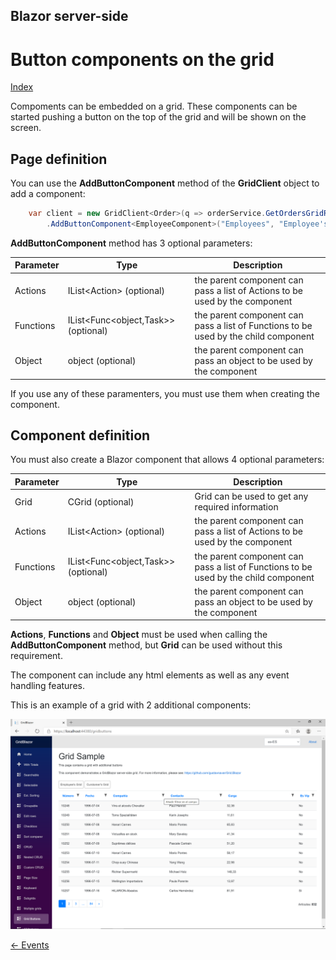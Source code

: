 ## Blazor server-side

# Button components on the grid

[Index](Documentation.md)

Compoments can be embedded on a grid. These components can be started pushing a button on the top of the grid and will be shown on the screen.

## Page definition

You can use the **AddButtonComponent** method of the **GridClient** object to add a component:
```c#
    var client = new GridClient<Order>(q => orderService.GetOrdersGridRows(columns, q), query, false, "ordersGrid", Columns, locale)
        .AddButtonComponent<EmployeeComponent>("Employees", "Employee's Grid");
```

**AddButtonComponent** method has 3 optional parameters:

Parameter | Type | Description
--------- | ---- | -----------
Actions | IList<Action<object>> (optional) | the parent component can pass a list of Actions to be used by the component
Functions | IList<Func<object,Task>> (optional) | the parent component can pass a list of Functions to be used by the child component
Object | object (optional) | the parent component can pass an object to be used by the component

If you use any of these paramenters, you must use them when creating the component.

## Component definition

You must also create a Blazor component that allows 4 optional parameters:

Parameter | Type | Description
--------- | ---- | -----------
Grid | CGrid<T> (optional) | Grid can be used to get any required information
Actions | IList<Action<object>> (optional) | the parent component can pass a list of Actions to be used by the component
Functions | IList<Func<object,Task>> (optional) | the parent component can pass a list of Functions to be used by the child component
Object | object (optional) | the parent component can pass an object to be used by the component

**Actions**, **Functions** and **Object** must be used when calling the **AddButtonComponent** method, but **Grid** can be used without this requirement.
 
The component can include any html elements as well as any event handling features.

This is an example of a grid with 2 additional components:

![](../images/Button_components.png)


[<- Events](Events.md)